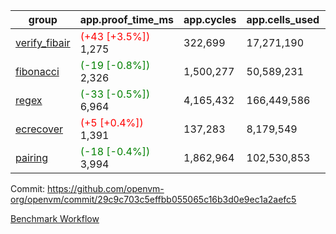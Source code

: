 | group | app.proof_time_ms | app.cycles | app.cells_used | leaf.proof_time_ms | leaf.cycles | leaf.cells_used |
| -- | -- | -- | -- | -- | -- | -- |
| [verify_fibair](https://github.com/openvm-org/openvm/blob/benchmark-results/benchmarks-pr/1858/verify_fibair-29c9c703c5effbb055065c16b3d0e9ec1a2aefc5.md) |<span style='color: red'>(+43 [+3.5%])</span> 1,275 |  322,699 |  17,271,190 |- | - | - |
| [fibonacci](https://github.com/openvm-org/openvm/blob/benchmark-results/benchmarks-pr/1858/fibonacci-29c9c703c5effbb055065c16b3d0e9ec1a2aefc5.md) |<span style='color: green'>(-19 [-0.8%])</span> 2,326 |  1,500,277 |  50,589,231 |- | - | - |
| [regex](https://github.com/openvm-org/openvm/blob/benchmark-results/benchmarks-pr/1858/regex-29c9c703c5effbb055065c16b3d0e9ec1a2aefc5.md) |<span style='color: green'>(-33 [-0.5%])</span> 6,964 |  4,165,432 |  166,449,586 |- | - | - |
| [ecrecover](https://github.com/openvm-org/openvm/blob/benchmark-results/benchmarks-pr/1858/ecrecover-29c9c703c5effbb055065c16b3d0e9ec1a2aefc5.md) |<span style='color: red'>(+5 [+0.4%])</span> 1,391 |  137,283 |  8,179,549 |- | - | - |
| [pairing](https://github.com/openvm-org/openvm/blob/benchmark-results/benchmarks-pr/1858/pairing-29c9c703c5effbb055065c16b3d0e9ec1a2aefc5.md) |<span style='color: green'>(-18 [-0.4%])</span> 3,994 |  1,862,964 |  102,530,853 |- | - | - |


Commit: https://github.com/openvm-org/openvm/commit/29c9c703c5effbb055065c16b3d0e9ec1a2aefc5

[Benchmark Workflow](https://github.com/openvm-org/openvm/actions/runs/16280505693)
